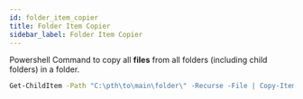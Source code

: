 ```yaml
---
id: folder_item_copier
title: Folder Item Copier
sidebar_label: Folder Item Copier
---
```


Powershell Command to copy all **files** from all folders (including child folders) in a folder.

```bat
Get-ChildItem -Path "C:\pth\to\main\folder\" -Recurse -File | Copy-Item -Destination "C:\path\to\destination\folder\" -Force
```